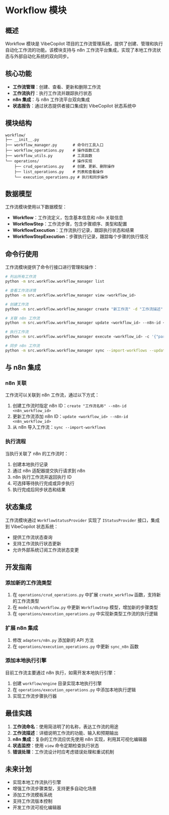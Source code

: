 # Workflow 模块

## 概述

Workflow 模块是 VibeCopilot 项目的工作流管理系统，提供了创建、管理和执行自动化工作流的功能。该模块支持与 n8n 工作流平台集成，实现了本地工作流状态与外部自动化系统的双向同步。

## 核心功能

- **工作流管理**：创建、查看、更新和删除工作流
- **工作流执行**：执行工作流并跟踪执行状态
- **n8n 集成**：与 n8n 工作流平台双向集成
- **状态报告**：通过状态提供者接口集成到 VibeCopilot 状态系统中

## 模块结构

```
workflow/
├── __init__.py
├── workflow_manager.py       # 命令行工具入口
├── workflow_operations.py    # 操作函数汇总
├── workflow_utils.py         # 工具函数
└── operations/               # 操作实现
    ├── crud_operations.py    # 创建、更新、删除操作
    ├── list_operations.py    # 列表和查看操作
    └── execution_operations.py # 执行和同步操作
```

## 数据模型

工作流模块使用以下数据模型：

- **Workflow**：工作流定义，包含基本信息和 n8n 关联信息
- **WorkflowStep**：工作流步骤，包含步骤顺序、类型和配置
- **WorkflowExecution**：工作流执行记录，跟踪执行状态和结果
- **WorkflowStepExecution**：步骤执行记录，跟踪每个步骤的执行情况

## 命令行使用

工作流模块提供了命令行接口进行管理和操作：

```bash
# 列出所有工作流
python -m src.workflow.workflow_manager list

# 查看工作流详情
python -m src.workflow.workflow_manager view <workflow_id>

# 创建工作流
python -m src.workflow.workflow_manager create "新工作流" -d "工作流描述" --active

# 关联 n8n 工作流
python -m src.workflow.workflow_manager update <workflow_id> --n8n-id <n8n_workflow_id>

# 执行工作流
python -m src.workflow.workflow_manager execute <workflow_id> -c '{"param1": "value1"}'

# 同步 n8n 工作流
python -m src.workflow.workflow_manager sync --import-workflows --update-from-n8n
```

## 与 n8n 集成

### n8n 关联

工作流可以关联到 n8n 工作流，通过以下方式：

1. 创建工作流时指定 n8n ID：`create "工作流名称" --n8n-id <n8n_workflow_id>`
2. 更新工作流添加 n8n ID：`update <workflow_id> --n8n-id <n8n_workflow_id>`
3. 从 n8n 导入工作流：`sync --import-workflows`

### 执行流程

当执行关联了 n8n 的工作流时：

1. 创建本地执行记录
2. 通过 n8n 适配器提交执行请求到 n8n
3. n8n 执行工作流并返回执行 ID
4. 可选择等待执行完成或异步执行
5. 执行完成后同步状态和结果

## 状态集成

工作流模块通过 `WorkflowStatusProvider` 实现了 `IStatusProvider` 接口，集成到 VibeCopilot 状态系统：

- 提供工作流状态查询
- 支持工作流执行状态更新
- 允许外部系统订阅工作流状态变更

## 开发指南

### 添加新的工作流类型

1. 在 `operations/crud_operations.py` 中扩展 `create_workflow` 函数，支持新的工作流类型
2. 在 `models/db/workflow.py` 中更新 `WorkflowStep` 模型，增加新的步骤类型
3. 在 `operations/execution_operations.py` 中实现新类型工作流的执行逻辑

### 扩展 n8n 集成

1. 修改 `adapters/n8n.py` 添加新的 API 方法
2. 在 `operations/execution_operations.py` 中更新 `sync_n8n` 函数

### 添加本地执行引擎

目前工作流主要通过 n8n 执行，如需开发本地执行引擎：

1. 创建 `workflow/engine` 目录实现本地执行引擎
2. 在 `operations/execution_operations.py` 中添加本地执行逻辑
3. 实现工作流步骤执行器

## 最佳实践

1. **工作流命名**：使用简洁明了的名称，表达工作流的用途
2. **工作流描述**：详细说明工作流的功能、输入和预期输出
3. **n8n 集成**：复杂的工作流应优先使用 n8n 实现，利用其可视化编辑器
4. **状态监控**：使用 `view` 命令定期检查执行状态
5. **错误处理**：工作流设计时应考虑错误处理和重试机制

## 未来计划

- 实现本地工作流执行引擎
- 增强工作流步骤类型，支持更多自动化场景
- 添加工作流模板系统
- 支持工作流版本控制
- 开发工作流可视化编辑器
